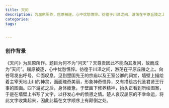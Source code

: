 ```yaml
---
title: 天问
description: 为屈原所作，屈原被逐，心中忧愁憔悴。彷徨于川泽之间，游荡在平原丘陵之上。向苍穹发出呼号，仰面叹息。见到楚国先王的宗庙以及王室公卿的祠堂，墙壁上描绘着主宰天地山川的神灵，画面瑰奇美丽，形象神奇怪异，又有描绘古代圣君贤王行事的图画。四下游览之后，身体疲惫，于壁画下修养精神，抬头正看到所绘图案，于是在墙壁上书写了文字，以抒发心中的愤懑之情。楚人哀叹屈原的不幸命运，将此文字收集起来，
categories:
tags:


---
```


### 创作背景

《天问》为屈原所作。题目为何不为“问天”？天尊贵因此不能向其发问，故而成为”天问”。屈原被逐，心中忧愁憔悴。彷徨于川泽之间，游荡在平原丘陵之上。向苍穹发出呼号，仰面叹息。见到楚国先王的宗庙以及王室公卿的祠堂，墙壁上描绘着主宰天地山川的神灵，画面瑰奇美丽，形象神奇怪异，又有描绘古代圣君贤王行事的图画。四下游览之后，身体疲惫，于壁画下修养精神，抬头正看到所绘图案，于是在墙壁上书写了文字，以抒发心中的愤懑之情。楚人哀叹屈原的不幸命运，将此文字收集起来，因此此篇在文字顺序上有颠倒之处。 



